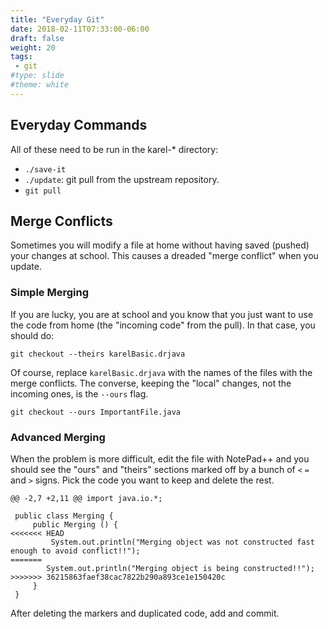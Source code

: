 ```yaml
---
title: "Everyday Git"
date: 2018-02-11T07:33:00-06:00
draft: false
weight: 20
tags: 
 - git
#type: slide
#theme: white
---
```


## Everyday Commands

All of these need to be run in the karel-* directory:

* `./save-it`
* `./update`: git pull from the upstream repository. 
* `git pull`

## Merge Conflicts

Sometimes you will modify a file at home without having saved (pushed)
your changes at school. This causes a dreaded "merge conflict" when
you update. 

### Simple Merging

If you are lucky, you are at school and you know that you
just want to use the code from home (the "incoming code" from the pull). 
In that case, you should do:

    git checkout --theirs karelBasic.drjava

Of course, replace `karelBasic.drjava` with the names of the files with
the merge conflicts.
The converse, keeping the "local" changes, not the incoming ones, is the `--ours` flag.

    git checkout --ours ImportantFile.java
    
### Advanced Merging

When the problem is more difficult, edit the file with NotePad++ and you should see
the "ours" and "theirs" sections marked off by a bunch of `<` `=` and `>` signs. Pick
the code you want to keep and delete the rest.

    @@ -2,7 +2,11 @@ import java.io.*;

     public class Merging {
         public Merging () {
    <<<<<<< HEAD
             System.out.println("Merging object was not constructed fast enough to avoid conflict!!");
    =======
            System.out.println("Merging object is being constructed!!");
    >>>>>>> 36215863faef38cac7822b290a893ce1e150420c
         }
     }

After deleting the markers and duplicated code, add and commit.


